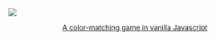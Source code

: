 <a href="https://thquinn.itch.io/quintacolor">
<div>
  <img src ="https://i.imgur.com/X3OarWw.png" />
  <p align="center">A color-matching game in vanilla Javascript</p>
</div>
</a>
